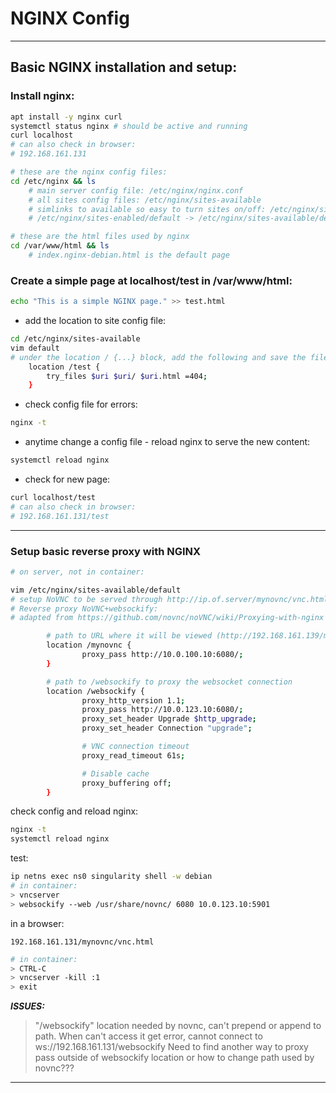 # NGINX Config
---

## Basic NGINX installation and setup: 

### Install nginx:
```bash
apt install -y nginx curl
systemctl status nginx # should be active and running
curl localhost 
# can also check in browser: 
# 192.168.161.131

# these are the nginx config files:
cd /etc/nginx && ls
    # main server config file: /etc/nginx/nginx.conf
    # all sites config files: /etc/nginx/sites-available
    # simlinks to available so easy to turn sites on/off: /etc/nginx/sites-enabled
    # /etc/nginx/sites-enabled/default -> /etc/nginx/sites-available/default

# these are the html files used by nginx
cd /var/www/html && ls
    # index.nginx-debian.html is the default page
```
### Create a simple page at localhost/test in /var/www/html: 
```bash
echo "This is a simple NGINX page." >> test.html
```
- add the location to site config file:
```bash
cd /etc/nginx/sites-available
vim default
# under the location / {...} block, add the following and save the file: 
	location /test {
		try_files $uri $uri/ $uri.html =404;
	}
```
- check config file for errors: 
```bash
nginx -t
```
- anytime change a config file - reload nginx to serve the new content:
```bash
systemctl reload nginx
```
- check for new page: 
```bash
curl localhost/test 
# can also check in browser: 
# 192.168.161.131/test
```
---

### Setup basic reverse proxy with NGINX
```bash
# on server, not in container: 

vim /etc/nginx/sites-available/default
# setup NoVNC to be served through http://ip.of.server/mynovnc/vnc.html
# Reverse proxy NoVNC+websockify:
# adapted from https://github.com/novnc/noVNC/wiki/Proxying-with-nginx
```
```bash
        # path to URL where it will be viewed (http://192.168.161.139/mynovnc/vnc.html)
        location /mynovnc {
                proxy_pass http://10.0.100.10:6080/;
        }

        # path to /websockify to proxy the websocket connection
        location /websockify {
                proxy_http_version 1.1;
                proxy_pass http://10.0.123.10:6080/;
                proxy_set_header Upgrade $http_upgrade;
                proxy_set_header Connection "upgrade";

                # VNC connection timeout
                proxy_read_timeout 61s;

                # Disable cache
                proxy_buffering off;
        }
```
check config and reload nginx:
```bash
nginx -t
systemctl reload nginx
```
test: 
```bash
ip netns exec ns0 singularity shell -w debian
# in container: 
> vncserver
> websockify --web /usr/share/novnc/ 6080 10.0.123.10:5901
```
in a browser: 
```
192.168.161.131/mynovnc/vnc.html
```
```bash
# in container: 
> CTRL-C
> vncserver -kill :1
> exit
```
***ISSUES:***
> "/websockify" location needed by novnc, can't prepend or append to path. When can't access it get error, cannot connect to ws://192.168.161.131/websockify Need to find another way to proxy pass outside of websockify location or how to change path used by novnc??? 
---

